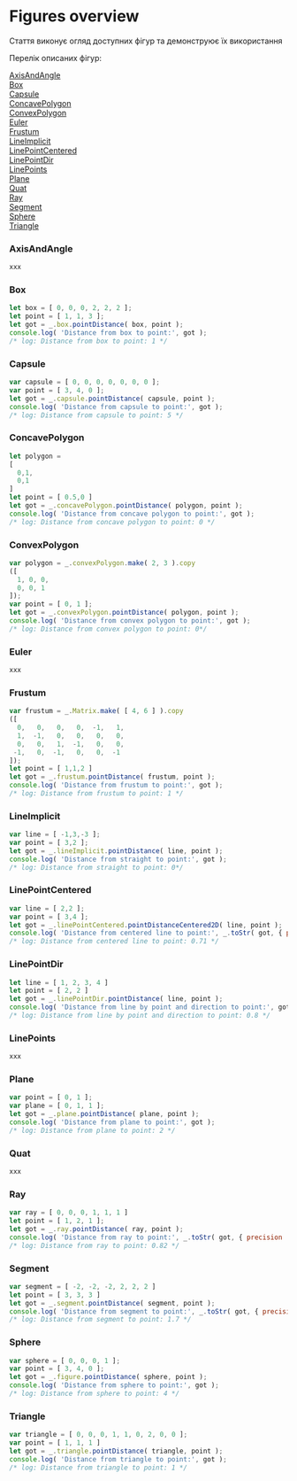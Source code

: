 # Figures overview

Стаття виконує огляд доступних фігур та демонструює їх використання

Перелік описаних фігур:

[AxisAndAngle](./FiguresOverview.md#AxisAndAngle)<br>
[Box](./FiguresOverview.md#Box)<br>
[Capsule](./FiguresOverview.md#Capsule)<br>
[ConcavePolygon](./FiguresOverview.md#ConcavePolygon)<br>
[ConvexPolygon](./FiguresOverview.md#ConvexPolygon)<br>
[Euler](./FiguresOverview.md#Euler)<br>
[Frustum](./FiguresOverview.md#Frustum)<br>
[LineImplicit](./FiguresOverview.md#LineImplicit)<br>
[LinePointCentered](./FiguresOverview.md#LinePointCentered)<br>
[LinePointDir](./FiguresOverview.md#LinePointDir)<br>
[LinePoints](./FiguresOverview.md#LinePoints)<br>
[Plane](./FiguresOverview.md#Plane)<br>
[Quat](./FiguresOverview.md#Quat)<br>
[Ray](./FiguresOverview.md#Ray)<br>
[Segment](./FiguresOverview.md#Segment)<br>
[Sphere](./FiguresOverview.md#Sphere)<br>
[Triangle](./FiguresOverview.md#Triangle)<br>

### AxisAndAngle

```js
xxx
```

### Box

```js
let box = [ 0, 0, 0, 2, 2, 2 ];
let point = [ 1, 1, 3 ];
let got = _.box.pointDistance( box, point );
console.log( 'Distance from box to point:', got );
/* log: Distance from box to point: 1 */
```

### Capsule

```js
var capsule = [ 0, 0, 0, 0, 0, 0, 0 ];
var point = [ 3, 4, 0 ];
let got = _.capsule.pointDistance( capsule, point );
console.log( 'Distance from capsule to point:', got );
/* log: Distance from capsule to point: 5 */
```

### ConcavePolygon

```js
let polygon = 
[
  0,1,
  0,1
]
let point = [ 0.5,0 ]
let got = _.concavePolygon.pointDistance( polygon, point );
console.log( 'Distance from concave polygon to point:', got );
/* log: Distance from concave polygon to point: 0 */
```

### ConvexPolygon

```js
var polygon = _.convexPolygon.make( 2, 3 ).copy
([
  1, 0, 0,
  0, 0, 1
]);
var point = [ 0, 1 ];
let got = _.convexPolygon.pointDistance( polygon, point );
console.log( 'Distance from convex polygon to point:', got );
/* log: Distance from convex polygon to point: 0*/
```

### Euler

```js
xxx
```

### Frustum

```js
var frustum = _.Matrix.make( [ 4, 6 ] ).copy
([
  0,   0,   0,   0,  -1,   1,
  1,  -1,   0,   0,   0,   0,
  0,   0,   1,  -1,   0,   0,
 -1,   0,  -1,   0,   0,  -1
]);
let point = [ 1,1,2 ]
let got = _.frustum.pointDistance( frustum, point );
console.log( 'Distance from frustum to point:', got );
/* log: Distance from frustum to point: 1 */
```

### LineImplicit

```js
var line = [ -1,3,-3 ];
var point = [ 3,2 ];
let got = _.lineImplicit.pointDistance( line, point );
console.log( 'Distance from straight to point:', got );
/* log: Distance from straight to point: 0*/
```

### LinePointCentered

```js
var line = [ 2,2 ];
var point = [ 3,4 ];
let got = _.linePointCentered.pointDistanceCentered2D( line, point );
console.log( 'Distance from centered line to point:', _.toStr( got, { precision : 2 } ) )
/* log: Distance from centered line to point: 0.71 */
```

### LinePointDir

```js
let line = [ 1, 2, 3, 4 ]
let point = [ 2, 2 ]
let got = _.linePointDir.pointDistance( line, point );
console.log( 'Distance from line by point and direction to point:', got );
/* log: Distance from line by point and direction to point: 0.8 */
```

### LinePoints

```js
xxx
```

### Plane

```js
var point = [ 0, 1 ];
var plane = [ 0, 1, 1 ];
let got = _.plane.pointDistance( plane, point );
console.log( 'Distance from plane to point:', got );
/* log: Distance from plane to point: 2 */
```

### Quat

```js
xxx
```

### Ray

```js
var ray = [ 0, 0, 0, 1, 1, 1 ]
let point = [ 1, 2, 1 ];
let got = _.ray.pointDistance( ray, point );
console.log( 'Distance from ray to point:', _.toStr( got, { precision : 2 } ) );
/* log: Distance from ray to point: 0.82 */
```

### Segment

```js
var segment = [ -2, -2, -2, 2, 2, 2 ]
let point = [ 3, 3, 3 ]
let got = _.segment.pointDistance( segment, point );
console.log( 'Distance from segment to point:', _.toStr( got, { precision : 2 } ) );
/* log: Distance from segment to point: 1.7 */
```

### Sphere

```js
var sphere = [ 0, 0, 0, 1 ];
var point = [ 3, 4, 0 ];
let got = _.figure.pointDistance( sphere, point );
console.log( 'Distance from sphere to point:', got );
/* log: Distance from sphere to point: 4 */
```

### Triangle

```js
var triangle = [ 0, 0, 0, 1, 1, 0, 2, 0, 0 ];
var point = [ 1, 1, 1 ]
let got = _.triangle.pointDistance( triangle, point );
console.log( 'Distance from triangle to point:', got );
/* log: Distance from triangle to point: 1 */
```
